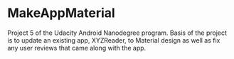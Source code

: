 # MakeAppMaterial
Project 5 of the Udacity Android Nanodegree program.  Basis of the project is to update an existing app, XYZReader, to Material design as well as fix any user reviews that came along with the app.
